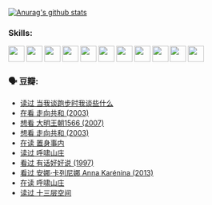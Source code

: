 
[![Anurag's github stats](https://github-readme-stats.vercel.app/api?username=w940853815)](https://github.com/anuraghazra/github-readme-stats)

### Skills:

<code><img height="32" src="https://cdn.jsdelivr.net/npm/simple-icons@v5/icons/python.svg"></code>
<code><img height="32" src="https://cdn.jsdelivr.net/npm/simple-icons@v5/icons/javascript.svg"></code>
<code><img height="32" src="https://cdn.jsdelivr.net/npm/simple-icons@v5/icons/django.svg"></code>
<code><img height="32" src="https://cdn.jsdelivr.net/npm/simple-icons@v5/icons/flask.svg"></code>
<code><img height="32" src="https://cdn.jsdelivr.net/npm/simple-icons@v5/icons/vuetify.svg"></code>
<code><img height="32" src="https://cdn.jsdelivr.net/npm/simple-icons@v5/icons/git.svg"></code>
<code><img height="32" src="https://cdn.jsdelivr.net/npm/simple-icons@v5/icons/docker.svg"></code>
<code><img height="32" src="https://cdn.jsdelivr.net/npm/simple-icons@v5/icons/postgresql.svg"></code>
<code><img height="32" src="https://cdn.jsdelivr.net/npm/simple-icons@v5/icons/elasticsearch.svg"></code>
<code><img height="32" src="https://cdn.jsdelivr.net/npm/simple-icons@v5/icons/macos.svg"></code>
<code><img height="32" src="https://cdn.jsdelivr.net/npm/simple-icons@v5/icons/linux.svg"></code>

### 🗣 豆瓣:

<!-- DOUBAN-ACTIVITIES:START -->
- [读过 当我谈跑步时我谈些什么](https://www.douban.com/people/136069238/status/3715422296/?_i=41881960)
- [在看 走向共和‎ (2003)](https://www.douban.com/people/136069238/status/3711470443/?_i=41881960)
- [想看 大明王朝1566‎ (2007)](https://www.douban.com/people/136069238/status/3710980213/?_i=41881960)
- [想看 走向共和‎ (2003)](https://www.douban.com/people/136069238/status/3710980002/?_i=41881960)
- [在读 置身事内](https://www.douban.com/people/136069238/status/3710472151/?_i=41881960)
- [读过 呼啸山庄](https://www.douban.com/people/136069238/status/3710470617/?_i=41881960)
- [看过 有话好好说‎ (1997)](https://www.douban.com/people/136069238/status/3709833172/?_i=41881960)
- [看过 安娜·卡列尼娜 Anna Karénina‎ (2013)](https://www.douban.com/people/136069238/status/3708942010/?_i=41881960)
- [在读 呼啸山庄](https://www.douban.com/people/136069238/status/3701626992/?_i=41881960)
- [读过 十三层空间](https://www.douban.com/people/136069238/status/3700755247/?_i=41881960)
<!-- DOUBAN-ACTIVITIES:END -->
<!--
**w940853815/w940853815** is a ✨ _special_ ✨ repository because its `README.md` (this file) appears on your GitHub profile.

Here are some ideas to get you started:

- 🔭 I’m currently working on ...
- 🌱 I’m currently learning ...
- 👯 I’m looking to collaborate on ...
- 🤔 I’m looking for help with ...
- 💬 Ask me about ...
- 📫 How to reach me: ...
- 😄 Pronouns: ...
- ⚡ Fun fact: ...
-->
